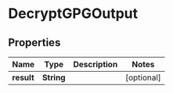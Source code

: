 

# DecryptGPGOutput

## Properties

Name | Type | Description | Notes
------------ | ------------- | ------------- | -------------
**result** | **String** |  |  [optional]



